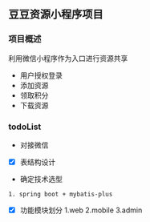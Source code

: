 ## 豆豆资源小程序项目

### 项目概述
利用微信小程序作为入口进行资源共享
* 用户授权登录
* 添加资源
* 领取积分
* 下载资源

### todoList
* 对接微信
* [x] 表结构设计
* 确定技术选型
```$xslt
1. spring boot + mybatis-plus
```
* [x] 功能模块划分 
	1.web
	2.mobile
	3.admin

